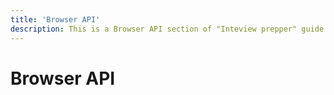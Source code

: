 ```yaml
---
title: 'Browser API'
description: This is a Browser API section of "Inteview prepper" guide
---
```

# Browser API